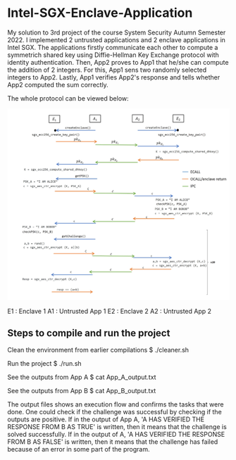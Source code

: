 # Intel-SGX-Enclave-Application

My solution to 3rd project of the course System Security Autumn Semester 2022. I implemented 2
untrusted applications and 2 enclave applications in Intel SGX. The applications firstly communicate each other 
to compute a symmetrich shared key using Diffie-Hellman Key Exchange protocol with identity authentication. Then,
App2 proves to App1 that he/she can compute the addition of 2 integers. For this, App1 sens two
randomly selected integers to App2. Lastly, App1 verifies App2's response and tells whether App2 computed the sum
correctly.

The whole protocol can be viewed below:

![Implemented Protocol](./Protocol.png "This mess just to add 2 numbers?!!")

E1 : Enclave 1
A1 : Untrusted App 1
E2 : Enclave 2
A2 : Untrusted App 2

## Steps to compile and run the project 
Clean the environment from earlier compilations
$ ./cleaner.sh

Run the project
$ ./run.sh

See the outputs from App A
$ cat App_A_output.txt

See the outputs from App B
$ cat App_B_output.txt

The output files shows an execution flow and confirms the tasks that were done.
One could check if the challenge was successful by checking if the outputs are
positive. If in the output of App A, 'A HAS VERIFIED THE RESPONSE FROM B AS TRUE'
is written, then it means that the challenge is solved successfully. If in the
output of A, 'A HAS VERIFIED THE RESPONSE FROM B AS FALSE' is written, then it
means that the challenge has failed because of an error in some part of the
program.
